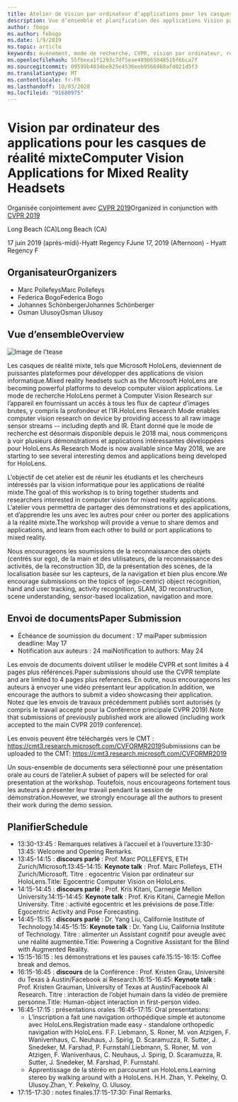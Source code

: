 ```yaml
---
title: Atelier de Vision par ordinateur d’applications pour les casques de réalité mixte sur CVPR 2019
description: Vue d’ensemble et planification des applications Vision par ordinateur pour les casques d’écouteurs de réalité mixte, à livrer à la Conférence CVPR le 2019 juin.
author: fbogo
ms.author: febogo
ms.date: 1/9/2019
ms.topic: article
keywords: événement, mode de recherche, CVPR, vision par ordinateur, recherche, HoloLens
ms.openlocfilehash: 55fbeea1f1293c7df5eae489b6504851bf6bca7f
ms.sourcegitcommit: 09599b4034be825e4536eeb9566968afd021d5f3
ms.translationtype: MT
ms.contentlocale: fr-FR
ms.lasthandoff: 10/03/2020
ms.locfileid: "91680975"
---
```

# <a name="computer-vision-applications-for-mixed-reality-headsets"></a><span data-ttu-id="ffe26-104">Vision par ordinateur des applications pour les casques de réalité mixte</span><span class="sxs-lookup"><span data-stu-id="ffe26-104">Computer Vision Applications for Mixed Reality Headsets</span></span>

<span data-ttu-id="ffe26-105">Organisée conjointement avec [CVPR 2019](https://cvpr2019.thecvf.com/)</span><span class="sxs-lookup"><span data-stu-id="ffe26-105">Organized in conjunction with [CVPR 2019](https://cvpr2019.thecvf.com/)</span></span>

<span data-ttu-id="ffe26-106">Long Beach (CA)</span><span class="sxs-lookup"><span data-stu-id="ffe26-106">Long Beach (CA)</span></span>

<span data-ttu-id="ffe26-107">17 juin 2019 (après-midi)-Hyatt Regency F</span><span class="sxs-lookup"><span data-stu-id="ffe26-107">June 17, 2019 (Afternoon) - Hyatt Regency F</span></span>


## <a name="organizers"></a><span data-ttu-id="ffe26-108">Organisateur</span><span class="sxs-lookup"><span data-stu-id="ffe26-108">Organizers</span></span>
* <span data-ttu-id="ffe26-109">Marc Pollefeys</span><span class="sxs-lookup"><span data-stu-id="ffe26-109">Marc Pollefeys</span></span>
* <span data-ttu-id="ffe26-110">Federica Bogo</span><span class="sxs-lookup"><span data-stu-id="ffe26-110">Federica Bogo</span></span>
* <span data-ttu-id="ffe26-111">Johannes Schönberger</span><span class="sxs-lookup"><span data-stu-id="ffe26-111">Johannes Schönberger</span></span>
* <span data-ttu-id="ffe26-112">Osman Ulusoy</span><span class="sxs-lookup"><span data-stu-id="ffe26-112">Osman Ulusoy</span></span>

## <a name="overview"></a><span data-ttu-id="ffe26-113">Vue d’ensemble</span><span class="sxs-lookup"><span data-stu-id="ffe26-113">Overview</span></span>

![Image de l’tease](images/cvpr2019_teaser2.jpg)

<span data-ttu-id="ffe26-115">Les casques de réalité mixte, tels que Microsoft HoloLens, deviennent de puissantes plateformes pour développer des applications de vision informatique.</span><span class="sxs-lookup"><span data-stu-id="ffe26-115">Mixed reality headsets such as the Microsoft HoloLens are becoming powerful platforms to develop computer vision applications.</span></span> <span data-ttu-id="ffe26-116">Le mode de recherche HoloLens permet à Computer Vision Research sur l’appareil en fournissant un accès à tous les flux de capteur d’images brutes, y compris la profondeur et l’IR.</span><span class="sxs-lookup"><span data-stu-id="ffe26-116">HoloLens Research Mode enables computer vision research on device by providing access to all raw image sensor streams -- including depth and IR.</span></span> <span data-ttu-id="ffe26-117">Étant donné que le mode de recherche est désormais disponible depuis le 2018 mai, nous commençons à voir plusieurs démonstrations et applications intéressantes développées pour HoloLens.</span><span class="sxs-lookup"><span data-stu-id="ffe26-117">As Research Mode is now available since May 2018, we are starting to see several interesting demos and applications being developed for HoloLens.</span></span> 

<span data-ttu-id="ffe26-118">L’objectif de cet atelier est de réunir les étudiants et les chercheurs intéressés par la vision informatique pour les applications de réalité mixte.</span><span class="sxs-lookup"><span data-stu-id="ffe26-118">The goal of this workshop is to bring together students and researchers interested in computer vision for mixed reality applications.</span></span> <span data-ttu-id="ffe26-119">L’atelier vous permettra de partager des démonstrations et des applications, et d’apprendre les uns avec les autres pour créer ou porter des applications à la réalité mixte.</span><span class="sxs-lookup"><span data-stu-id="ffe26-119">The workshop will provide a venue to share demos and applications, and learn from each other to build or port applications to mixed reality.</span></span> 

<span data-ttu-id="ffe26-120">Nous encourageons les soumissions de la reconnaissance des objets (centrés sur ego), de la main et des utilisateurs, de la reconnaissance des activités, de la reconstruction 3D, de la présentation des scènes, de la localisation basée sur les capteurs, de la navigation et bien plus encore.</span><span class="sxs-lookup"><span data-stu-id="ffe26-120">We encourage submissions on the topics of (ego-centric) object recognition, hand and user tracking, activity recognition, SLAM, 3D reconstruction, scene understanding, sensor-based localization, navigation and more.</span></span>

## <a name="paper-submission"></a><span data-ttu-id="ffe26-121">Envoi de documents</span><span class="sxs-lookup"><span data-stu-id="ffe26-121">Paper Submission</span></span>
* <span data-ttu-id="ffe26-122">Échéance de soumission du document : 17 mai</span><span class="sxs-lookup"><span data-stu-id="ffe26-122">Paper submission deadline: May 17</span></span>
* <span data-ttu-id="ffe26-123">Notification aux auteurs : 24 mai</span><span class="sxs-lookup"><span data-stu-id="ffe26-123">Notification to authors: May 24</span></span>

<span data-ttu-id="ffe26-124">Les envois de documents doivent utiliser le modèle CVPR et sont limités à 4 pages plus références.</span><span class="sxs-lookup"><span data-stu-id="ffe26-124">Paper submissions should use the CVPR template and are limited to 4 pages plus references.</span></span> <span data-ttu-id="ffe26-125">En outre, nous encourageons les auteurs à envoyer une vidéo présentant leur application.</span><span class="sxs-lookup"><span data-stu-id="ffe26-125">In addition, we encourage the authors to submit a video showcasing their application.</span></span>
<span data-ttu-id="ffe26-126">Notez que les envois de travaux précédemment publiés sont autorisés (y compris le travail accepté pour la Conférence principale CVPR 2019).</span><span class="sxs-lookup"><span data-stu-id="ffe26-126">Note that submissions of previously published work are allowed (including work accepted to the main CVPR 2019 conference).</span></span> 

<span data-ttu-id="ffe26-127">Les envois peuvent être téléchargés vers le CMT : https://cmt3.research.microsoft.com/CVFORMR2019</span><span class="sxs-lookup"><span data-stu-id="ffe26-127">Submissions can be uploaded to the CMT: https://cmt3.research.microsoft.com/CVFORMR2019</span></span>

<span data-ttu-id="ffe26-128">Un sous-ensemble de documents sera sélectionné pour une présentation orale au cours de l’atelier.</span><span class="sxs-lookup"><span data-stu-id="ffe26-128">A subset of papers will be selected for oral presentation at the workshop.</span></span> <span data-ttu-id="ffe26-129">Toutefois, nous encourageons fortement tous les auteurs à présenter leur travail pendant la session de démonstration.</span><span class="sxs-lookup"><span data-stu-id="ffe26-129">However, we strongly encourage all the authors to present their work during the demo session.</span></span>


## <a name="schedule"></a><span data-ttu-id="ffe26-130">Planifier</span><span class="sxs-lookup"><span data-stu-id="ffe26-130">Schedule</span></span>
* <span data-ttu-id="ffe26-131">13:30-13:45 : Remarques relatives à l’accueil et à l’ouverture.</span><span class="sxs-lookup"><span data-stu-id="ffe26-131">13:30-13:45: Welcome and Opening Remarks.</span></span>
* <span data-ttu-id="ffe26-132">13:45-14:15 : **discours parlé** : Prof. Marc POLLEFEYS, ETH Zurich/Microsoft.</span><span class="sxs-lookup"><span data-stu-id="ffe26-132">13:45-14:15: **Keynote talk** : Prof. Marc Pollefeys, ETH Zurich/Microsoft.</span></span> <span data-ttu-id="ffe26-133">Titre : egocentric Vision par ordinateur sur HoloLens.</span><span class="sxs-lookup"><span data-stu-id="ffe26-133">Title: Egocentric Computer Vision on HoloLens.</span></span>
* <span data-ttu-id="ffe26-134">14:15-14:45 : **discours parlé** : Prof. Kris Kitani, Carnegie Mellon University.</span><span class="sxs-lookup"><span data-stu-id="ffe26-134">14:15-14:45: **Keynote talk** : Prof. Kris Kitani, Carnegie Mellon University.</span></span> <span data-ttu-id="ffe26-135">Titre : activité egocentric et les prévisions de pose.</span><span class="sxs-lookup"><span data-stu-id="ffe26-135">Title: Egocentric Activity and Pose Forecasting.</span></span>
* <span data-ttu-id="ffe26-136">14:45-15:15 : **discours parlé** : Dr. Yang Liu, Californie Institute of Technology.</span><span class="sxs-lookup"><span data-stu-id="ffe26-136">14:45-15:15: **Keynote talk** : Dr. Yang Liu, California Institute of Technology.</span></span> <span data-ttu-id="ffe26-137">Titre : alimenter un Assistant cognitif pour aveugle avec une réalité augmentée.</span><span class="sxs-lookup"><span data-stu-id="ffe26-137">Title: Powering a Cognitive Assistant for the Blind with Augmented Reality.</span></span>
* <span data-ttu-id="ffe26-138">15:15-16:15 : les démonstrations et les pauses café.</span><span class="sxs-lookup"><span data-stu-id="ffe26-138">15:15-16:15: Coffee break and demos.</span></span>
* <span data-ttu-id="ffe26-139">16:15-16:45 : **discours** de la Conférence : Prof. Kristen Grau, Université du Texas à Austin/Facebook ai Research.</span><span class="sxs-lookup"><span data-stu-id="ffe26-139">16:15-16:45: **Keynote talk** : Prof. Kristen Grauman, University of Texas at Austin/Facebook AI Research.</span></span> <span data-ttu-id="ffe26-140">Titre : interaction de l’objet humain dans la vidéo de première personne.</span><span class="sxs-lookup"><span data-stu-id="ffe26-140">Title: Human-object interaction in first-person video.</span></span>
* <span data-ttu-id="ffe26-141">16:45-17:15 : présentations orales :</span><span class="sxs-lookup"><span data-stu-id="ffe26-141">16:45-17:15: Oral presentations:</span></span>
    * <span data-ttu-id="ffe26-142">L’inscription a fait une navigation orthopédique simple et autonome avec HoloLens.</span><span class="sxs-lookup"><span data-stu-id="ffe26-142">Registration made easy - standalone orthopedic navigation with HoloLens.</span></span> <span data-ttu-id="ffe26-143">F.</span><span class="sxs-lookup"><span data-stu-id="ffe26-143">F.</span></span> <span data-ttu-id="ffe26-144">Liebmann, S. Roner, M. von Atzigen, F. Wanivenhaus, C. Neuhaus, J. Spirig, D. Scaramuzza, R. Sutter, J. Snedeker, M. Farshad, P. Furnstahl.</span><span class="sxs-lookup"><span data-stu-id="ffe26-144">Liebmann, S. Roner, M. von Atzigen, F. Wanivenhaus, C. Neuhaus, J. Spirig, D. Scaramuzza, R. Sutter, J. Snedeker, M. Farshad, P. Furnstahl.</span></span>
    * <span data-ttu-id="ffe26-145">Apprentissage de la stéréo en parcourant un HoloLens.</span><span class="sxs-lookup"><span data-stu-id="ffe26-145">Learning stereo by walking around with a HoloLens.</span></span> <span data-ttu-id="ffe26-146">H.</span><span class="sxs-lookup"><span data-stu-id="ffe26-146">H.</span></span> <span data-ttu-id="ffe26-147">Zhan, Y. Pekelny, O. Ulusoy.</span><span class="sxs-lookup"><span data-stu-id="ffe26-147">Zhan, Y. Pekelny, O. Ulusoy.</span></span>
* <span data-ttu-id="ffe26-148">17:15-17:30 : notes finales.</span><span class="sxs-lookup"><span data-stu-id="ffe26-148">17:15-17:30: Final Remarks.</span></span>
